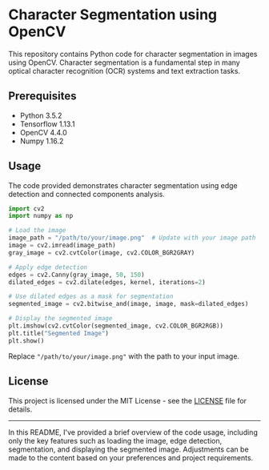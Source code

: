 # Character Segmentation using OpenCV

This repository contains Python code for character segmentation in images using OpenCV. Character segmentation is a fundamental step in many optical character recognition (OCR) systems and text extraction tasks.

## Prerequisites
<ul>
<li>Python 3.5.2</li>
<li>Tensorflow 1.13.1</li>
<li>OpenCV 4.4.0</li>
<li>Numpy 1.16.2</li>
</ul>

## Usage

The code provided demonstrates character segmentation using edge detection and connected components analysis.

```python
import cv2
import numpy as np

# Load the image
image_path = "/path/to/your/image.png"  # Update with your image path
image = cv2.imread(image_path)
gray_image = cv2.cvtColor(image, cv2.COLOR_BGR2GRAY)

# Apply edge detection
edges = cv2.Canny(gray_image, 50, 150)
dilated_edges = cv2.dilate(edges, kernel, iterations=2)

# Use dilated edges as a mask for segmentation
segmented_image = cv2.bitwise_and(image, image, mask=dilated_edges)

# Display the segmented image
plt.imshow(cv2.cvtColor(segmented_image, cv2.COLOR_BGR2RGB))
plt.title("Segmented Image")
plt.show()
```

Replace `"/path/to/your/image.png"` with the path to your input image.

## License

This project is licensed under the MIT License - see the [LICENSE](LICENSE) file for details.

--- 

In this README, I've provided a brief overview of the code usage, including only the key features such as loading the image, edge detection, segmentation, and displaying the segmented image. Adjustments can be made to the content based on your preferences and project requirements.
